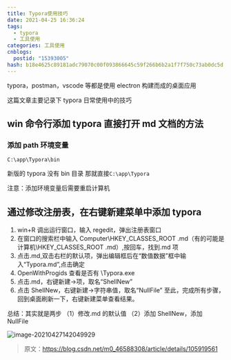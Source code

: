 ```yaml
---
title: Typora使用技巧
date: 2021-04-25 16:36:24
tags:
  - typora
  - 工具使用
categories: 工具使用
cnblogs:
  postid: "15393005"
hash: b18e4625c89181adc79070c00f093866645c59f266b6b2a1f7f750c73ab0dc5d
---
```


typora，postman，vscode 等都是使用 electron 构建而成的桌面应用

这篇文章主要记录下 typora 日常使用中的技巧

## win 命令行添加 typora 直接打开 md 文档的方法

### 添加 path 环境变量

```
C:\app\Typora\bin
```

新版的 typora 没有 bin 目录 那就直接`C:\app\Typora`

注意：添加环境变量后需要重启计算机

## 通过修改注册表，在右键新建菜单中添加 typora

1. win+R 调出运行窗口，输入 regedit，弹出注册表窗口
2. 在窗口的搜索栏中输入 Computer\HKEY_CLASSES_ROOT .md（有的可能是 计算机\HKEY_CLASSES_ROOT .md）,按回车，找到.md 项
3. 点击.md,双击右栏的默认项，弹出编辑框后在“数值数据”框中输入“Typora.md”,点击确定
4. OpenWithProgids 查看是否有 \Typora.exe
5. 点击.md，右键新建->项，取名“ShellNew”
6. 点击 ShellNew，右键新建->字符串值，取名“NullFile”
   至此，完成所有步骤，回到桌面刷新一下，右键新建菜单查看结果。

总结：其实就是两步
（1）修改.md 的默认值
（2）添加 ShellNew，添加 NullFile

![image-20210427142049929](https://gitee.com/bitbw/my-gallery/raw/master/img/image-20210427142049929.png)

> 原文：https://blog.csdn.net/m0_46588308/article/details/105919561
